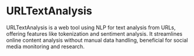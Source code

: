 # URLTextAnalysis
URLTextAnalysis is a web tool using NLP for text analysis from URLs, offering features like tokenization and sentiment analysis. It streamlines online content analysis without manual data handling, beneficial for social media monitoring and research.
